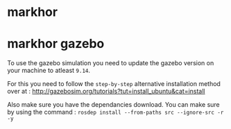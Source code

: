 # markhor

# markhor gazebo
To use the gazebo simulation you need to update the gazebo version on your machine to atleast `9.14`.

For this you need to follow the `step-by-step` alternative installation method over at : http://gazebosim.org/tutorials?tut=install_ubuntu&cat=install

Also make sure you have the dependancies download. You can make sure by using the command : `rosdep install --from-paths src --ignore-src -r -y `